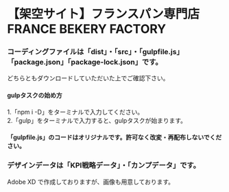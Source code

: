 # 【架空サイト】フランスパン専門店　FRANCE BEKERY FACTORY  
### コーディングファイルは「dist」・「src」・「gulpfile.js」「package.json」「package-lock.json」です。
どちらともダウンロードしていただいた上でご確認下さい。  
#### gulpタスクの始め方
1.「npm i -D」をターミナルで入力してください。  
2.「gulp」をターミナルで入力すると、gulpタスクが始まります。  
#### 「gulpfile.js」のコードはオリジナルです。許可なく改変・再配布しないでください。  
### デザインデータは「KPI戦略データ」・「カンプデータ」です。
Adobe XD で作成しておりますが、画像も用意しております。
